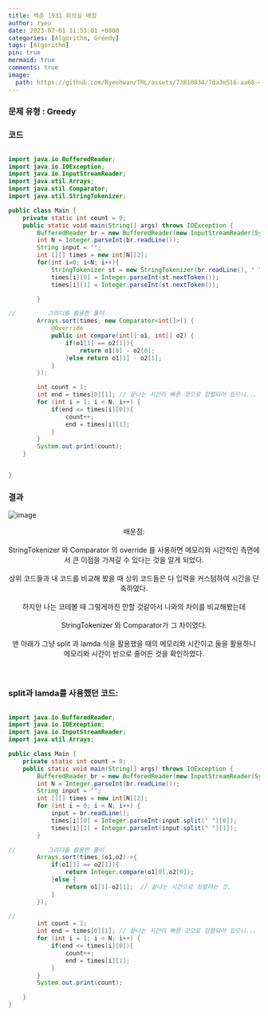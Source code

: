 ```yaml
---
title: 백준 1931 회의실 배정
author: ryeo
date: 2023-07-01 11:53:01 +0800
categories: [Algorithm, Greedy]
tags: [Algorithm]
pin: true
mermaid: true
comments: true
image:
  path: https://github.com/Ryeohwan/TRL/assets/73810834/7da3e516-aa68-465e-b218-d20786ee2c70
---
```


### 문제 유형 : Greedy

### 코드

```java

import java.io.BufferedReader;
import java.io.IOException;
import java.io.InputStreamReader;
import java.util.Arrays;
import java.util.Comparator;
import java.util.StringTokenizer;

public class Main {
    private static int count = 0;
    public static void main(String[] args) throws IOException {
        BufferedReader br = new BufferedReader(new InputStreamReader(System.in));
        int N = Integer.parseInt(br.readLine());
        String input = "";
        int [][] times = new int[N][2];
        for(int i=0; i<N; i++){
            StringTokenizer st = new StringTokenizer(br.readLine(), " ");
            times[i][0] = Integer.parseInt(st.nextToken());
            times[i][1] = Integer.parseInt(st.nextToken());

        }

//         그리디를 활용한 풀이
        Arrays.sort(times, new Comparator<int[]>() {
            @Override
            public int compare(int[] o1, int[] o2) {
                if(o1[1] == o2[1]){
                    return o1[0] - o2[0];
                }else return o1[1] - o2[1];
            }
        });

        int count = 1;
        int end = times[0][1]; // 끝나는 시간이 빠른 것으로 정렬되어 있으니...
        for (int i = 1; i < N; i++) {
            if(end <= times[i][0]){
                count++;
                end = times[i][1];
            }
        }
        System.out.print(count);
    }


}

```

### 결과

![image](https://github.com/Ryeohwan/TRL/assets/73810834/73f2edf1-e07e-4c7f-bd8e-383b5cd90c12)

<center>
배운점:
<br>
<br>
StringTokenizer 와 Comparator 의 override 를 사용하면 메모리와 시간적인 측면에서 큰 이점을 가져갈 수 있다는 것을 알게 되었다.
<br>
<br>
상위 코드들과 내 코드를 비교해 봤을 때 상위 코드들은 다 입력을 커스텀하여 시간을 단축하였다.
<br>
<br>
하지만 나는 코테볼 때 그렇게까진 안할 것같아서 나와의 차이를 비교해봤는데
<br>
<br>
StringTokenizer 와 Comparator가 그 차이였다.
<br>
<br>
맨 아래가 그냥 split 과 lamda 식을 활용했을 때의 메모리와 시간이고 둘을 활용하니 메모리와 시간이 반으로 줄어든 것을 확인하였다.

</center>

<br>
<br>

### split과 lamda를 사용했던 코드:

```java

import java.io.BufferedReader;
import java.io.IOException;
import java.io.InputStreamReader;
import java.util.Arrays;

public class Main {
    private static int count = 0;
    public static void main(String[] args) throws IOException {
        BufferedReader br = new BufferedReader(new InputStreamReader(System.in));
        int N = Integer.parseInt(br.readLine());
        String input = "";
        int [][] times = new int[N][2];
        for (int i = 0; i < N; i++) {
            input = br.readLine();
            times[i][0] = Integer.parseInt(input.split(" ")[0]);
            times[i][1] = Integer.parseInt(input.split(" ")[1]);
        }

//         그리디를 활용한 풀이
        Arrays.sort(times,(o1,o2)->{
            if(o1[1] == o2[1]){
                return Integer.compare(o1[0],o2[0]);
            }else {
                return o1[1]-o2[1];  // 끝나는 시간으로 정렬하는 것.
            }
        });

//
        int count = 1;
        int end = times[0][1]; // 끝나는 시간이 빠른 것으로 정렬되어 있으니...
        for (int i = 1; i < N; i++) {
            if(end <= times[i][0]){
                count++;
                end = times[i][1];
            }
        }
        System.out.print(count);

    }
}

```
